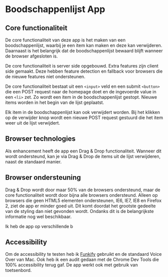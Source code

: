 # Boodschappenlijst App

## Core functionaliteit

De core functionaliteit van deze app is het maken van een boodschappenlijst, waarbij je een item kan maken en deze kan verwijderen. Daarnaast is het belangrijk dat de boodschappenlijst bewaard blijft wanneer de browser afgesloten is.

De core functionaliteit is server side opgebouwd. Extra features zijn client side gemaakt. Deze hebben feature detection en fallback voor browsers die de nieuwe features niet ondersteunen.

De core functionaliteit bestaat uit een `<input>` veld en een submit `<button>` die een POST request naar de homepage doet en de ingevoerde value in een `<li>` zet. Zo wordt een item in de boodschappenlijst gestopt. Nieuwe items worden in het begin van de lijst geplaatst.

Elk item in de boodschappenlijst kan ook verwijdert worden. Bij het klikken op de verwijder knop wordt een nieuwe POST request gestuurd die het item weer uit de lijst verwijdert.

## Browser technologies

Als enhancement heeft de app een Drag & Drop functionaliteit. Wanneer dit wordt ondersteund, kan je via Drag & Drop de items uit de lijst verwijderen, naast de standaard manier.

## Browser ondersteuning

Drag & Drop wordt door maar 50% van de browsers ondersteund, maar de core functionaliteit wordt door bijna alle browsers ondersteund. Alleen op browsers die geen HTML5 elementen ondersteunen, IE6, IE7, IE8 en Firefox 2, ziet de app er minder goed uit. Dit komt doordat het grootste gedeelte van de styling dan niet gevonden wordt. Ondanks dit is de belangrijkste informatie nog wel beschikbaar.

Ik heb de app op verschillende b

## Accessibility

Om de accessibility te testen heb ik [Funkify](http://www.funkify.org/) gebruikt en de standaard Voice Over van Mac. Ook heb ik een audit gedaan met de Chrome Dev Tools die 100% accessibility terug gaf. De app werkt ook met gebruik van toetsenbord.
